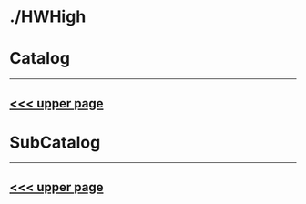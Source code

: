 # ./HWHigh
# Catalog
---
[<<< upper page](../README.md)
---

# SubCatalog

---
[<<< upper page](../README.md)
---